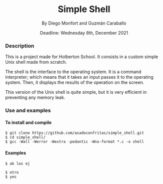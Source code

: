 <h1 align="center">Simple Shell</h1>
</div>

<p align="center">
By Diego Monfort and Guzmán Caraballo
</p>
<p align="center">
Deadline: Wednesday 8th, December 2021
</p>

### Description
This is a project made for Holberton School. It consists in a custom simple Unix shell made from scratch.  
  
The shell is the interface to the operating system. It is a command interpreter; which means that it takes an input passes it to the operating system. 
Then, it displays the results of the operation on the screen.  
  
This version of the Unix shell is quite simple, but it is very efficient in preventing any memory leak.

### Use and examples
#### To install and compile
~~~~
$ git clone https://github.com/asadoconfritas/simple_shell.git
$ cd simple_shell/
$ gcc -Wall -Werror -Wextra -pedantic -Wno-format *.c -o shell
~~~~

#### Examples
~~~~
$ ak los ej
~~~~

~~~~
$ otro
$ yes
~~~~
